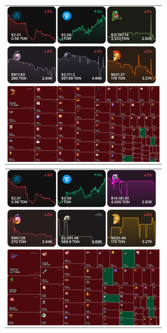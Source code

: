 <table>
  <tr>
    <td>
      <img src="./gifts/t/charts/webp/tonnel.webp" width="32%">
      <img src="./gifts/t/charts/webp/ton.webp" width="32%">
      <img src="./gifts/t/charts/webp/plushpepe.webp" width="32%">
    </td>
  </tr>
  <tr>
    <td>
      <img src="./gifts/t/charts/webp/preciouspeach.webp" width="32%">
      <img src="./gifts/t/charts/webp/durovscap.webp" width="32%">
      <img src="./gifts/t/charts/webp/heroichelmet.webp" width="32%">
    </td>
  </tr>
  <tr>
    <td>
      <img src="./gifts/t/heatmaps/change-ton-24h.png" width="100%">
    </td>
  </tr>
</table>

<table>
  <tr>
    <td>
      <img src="./gifts/charts/webp/tonnel.webp" width="32%">
      <img src="./gifts/charts/webp/ton.webp" width="32%">
      <img src="./gifts/charts/webp/plushpepe.webp" width="32%">
    </td>
  </tr>
  <tr>
    <td>
      <img src="./gifts/charts/webp/preciouspeach.webp" width="32%">
      <img src="./gifts/charts/webp/durovscap.webp" width="32%">
      <img src="./gifts/charts/webp/heroichelmet.webp" width="32%">
    </td>
  </tr>
  <tr>
    <td>
      <img src="./gifts/heatmaps/change-ton-24h.png" width="100%">
    </td>
  </tr>
</table>
